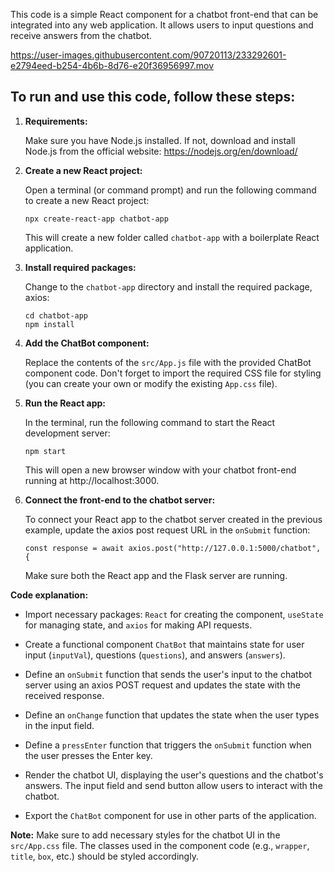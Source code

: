 This code is a simple React component for a chatbot front-end that can be integrated into any web application. It allows users to input questions and receive answers from the chatbot.





https://user-images.githubusercontent.com/90720113/233292601-e2794eed-b254-4b6b-8d76-e20f36956997.mov




## To run and use this code, follow these steps:

1. **Requirements:**

   Make sure you have Node.js installed. If not, download and install Node.js from the official website: https://nodejs.org/en/download/

2. **Create a new React project:**

   Open a terminal (or command prompt) and run the following command to create a new React project:

   ```
   npx create-react-app chatbot-app
   ```

   This will create a new folder called `chatbot-app` with a boilerplate React application.

3. **Install required packages:**

   Change to the `chatbot-app` directory and install the required package, axios:

   ```
   cd chatbot-app
   npm install
   ```

4. **Add the ChatBot component:**

   Replace the contents of the `src/App.js` file with the provided ChatBot component code. Don't forget to import the required CSS file for styling (you can create your own or modify the existing `App.css` file).

5. **Run the React app:**

   In the terminal, run the following command to start the React development server:

   ```
   npm start
   ```

   This will open a new browser window with your chatbot front-end running at http://localhost:3000.

6. **Connect the front-end to the chatbot server:**

   To connect your React app to the chatbot server created in the previous example, update the axios post request URL in the `onSubmit` function:

   ```
   const response = await axios.post("http://127.0.0.1:5000/chatbot", {
   ```

   Make sure both the React app and the Flask server are running.

**Code explanation:**

- Import necessary packages: `React` for creating the component, `useState` for managing state, and `axios` for making API requests.

- Create a functional component `ChatBot` that maintains state for user input (`inputVal`), questions (`questions`), and answers (`answers`).

- Define an `onSubmit` function that sends the user's input to the chatbot server using an axios POST request and updates the state with the received response.

- Define an `onChange` function that updates the state when the user types in the input field.

- Define a `pressEnter` function that triggers the `onSubmit` function when the user presses the Enter key.

- Render the chatbot UI, displaying the user's questions and the chatbot's answers. The input field and send button allow users to interact with the chatbot.

- Export the `ChatBot` component for use in other parts of the application.

**Note:**
Make sure to add necessary styles for the chatbot UI in the `src/App.css` file. The classes used in the component code (e.g., `wrapper`, `title`, `box`, etc.) should be styled accordingly.
